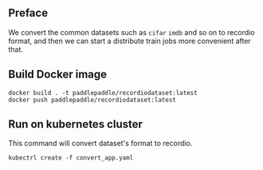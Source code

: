 ## Preface
We convert the common datasets such as `cifar` `imdb` and so on to recordio format, and then we can start a distribute train jobs more convenient after that.

## Build Docker image
```
docker build . -t paddlepaddle/recordiodataset:latest
docker push paddlepaddle/recordiodataset:latest
```

## Run on kubernetes cluster

This command will convert dataset's format to recordio.

```
kubectrl create -f convert_app.yaml
```